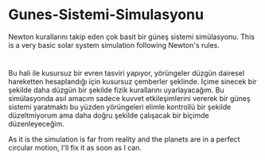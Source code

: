 # Gunes-Sistemi-Simulasyonu
Newton kurallarını takip eden çok basit bir güneş sistemi simülasyonu.
This is a very basic solar system simulation following Newton's rules. 

#
Bu hali ile kusursuz bir evren tasviri yapıyor, yörüngeler düzgün dairesel hareketten hesaplandığı için kusursuz çemberler şeklinde. İçime sinecek bir şekilde daha düzgün bir şekilde fizik kurallarını uyarlayacağım. Bu simülasyonda asıl amacım sadece kuvvet etkileşimlerini vererek bir güneş sistemi yaratmaktı bu yüzden yörüngeleri elimle kontrollü bir şekilde düzeltmiyorum ama daha doğru şekilde çalışacak bir biçimde düzenleyeceğim.

As it is the simulation is far from reality and the planets are in a perfect circular motion, I'll fix it as soon as I can.
